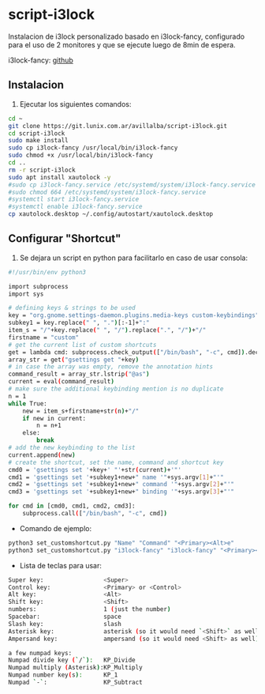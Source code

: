 # script-i3lock

Instalacion de i3lock personalizado basado en i3lock-fancy, configurado para el uso de 2 monitores y que se ejecute luego de 8min de espera.

i3lock-fancy: [github](https://github.com/meskarune/i3lock-fancy)

## Instalacion

1. Ejecutar los siguientes comandos:

```bash
cd ~
git clone https://git.lunix.com.ar/avillalba/script-i3lock.git
cd script-i3lock
sudo make install
sudo cp i3lock-fancy /usr/local/bin/i3lock-fancy
sudo chmod +x /usr/local/bin/i3lock-fancy
cd ..
rm -r script-i3lock
sudo apt install xautolock -y
#sudo cp i3lock-fancy.service /etc/systemd/system/i3lock-fancy.service
#sudo chmod 664 /etc/systemd/system/i3lock-fancy.service
#systemctl start i3lock-fancy.service
#systemctl enable i3lock-fancy.service
cp xautolock.desktop ~/.config/autostart/xautolock.desktop
```

## Configurar "Shortcut"

1. Se dejara un script en python para facilitarlo en caso de usar consola:

```bash
#!/usr/bin/env python3

import subprocess
import sys

# defining keys & strings to be used
key = "org.gnome.settings-daemon.plugins.media-keys custom-keybindings"
subkey1 = key.replace(" ", ".")[:-1]+":"
item_s = "/"+key.replace(" ", "/").replace(".", "/")+"/"
firstname = "custom"
# get the current list of custom shortcuts
get = lambda cmd: subprocess.check_output(["/bin/bash", "-c", cmd]).decode("utf-8")
array_str = get("gsettings get "+key)
# in case the array was empty, remove the annotation hints
command_result = array_str.lstrip("@as")
current = eval(command_result)
# make sure the additional keybinding mention is no duplicate
n = 1
while True:
    new = item_s+firstname+str(n)+"/"
    if new in current:
        n = n+1
    else:
        break
# add the new keybinding to the list
current.append(new)
# create the shortcut, set the name, command and shortcut key
cmd0 = 'gsettings set '+key+' "'+str(current)+'"'
cmd1 = 'gsettings set '+subkey1+new+" name '"+sys.argv[1]+"'"
cmd2 = 'gsettings set '+subkey1+new+" command '"+sys.argv[2]+"'"
cmd3 = 'gsettings set '+subkey1+new+" binding '"+sys.argv[3]+"'"

for cmd in [cmd0, cmd1, cmd2, cmd3]:
    subprocess.call(["/bin/bash", "-c", cmd])
```

* Comando de ejemplo:

```python
python3 set_customshortcut.py "Name" "Command" "<Primary><Alt>e"
python3 set_customshortcut.py "i3lock-fancy" "i3lock-fancy" "<Primary><Alt>e"
```

* Lista de teclas para usar:

```bash
Super key:                 <Super>
Control key:               <Primary> or <Control>
Alt key:                   <Alt>
Shift key:                 <Shift>
numbers:                   1 (just the number)
Spacebar:                  space
Slash key:                 slash
Asterisk key:              asterisk (so it would need `<Shift>` as well)
Ampersand key:             ampersand (so it would need <Shift> as well)

a few numpad keys:
Numpad divide key (`/`):   KP_Divide
Numpad multiply (Asterisk):KP_Multiply
Numpad number key(s):      KP_1
Numpad `-`:                KP_Subtract
```
